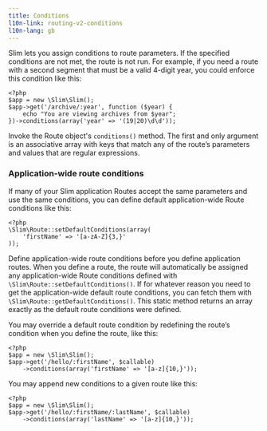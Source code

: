 ```yaml
---
title: Conditions
l10n-link: routing-v2-conditions
l10n-lang: gb
---
```

Slim lets you assign conditions to route parameters. If the specified conditions are not met, the route is not run.
For example, if you need a route with a second segment that must be a valid 4-digit year, you could enforce
this condition like this:

    <?php
    $app = new \Slim\Slim();
    $app->get('/archive/:year', function ($year) {
        echo "You are viewing archives from $year";
    })->conditions(array('year' => '(19|20)\d\d'));

Invoke the Route object's `conditions()` method. The first and only argument is an associative array with keys that
match any of the route’s parameters and values that are regular expressions.

### Application-wide route conditions

If many of your Slim application Routes accept the same parameters and use the same conditions, you can define
default application-wide Route conditions like this:

    <?php
    \Slim\Route::setDefaultConditions(array(
        'firstName' => '[a-zA-Z]{3,}'
    ));

Define application-wide route conditions before you define application routes. When you define a route, the route
will automatically be assigned any application-wide Route conditions defined with `\Slim\Route::setDefaultConditions()`.
If for whatever reason you need to get the application-wide default route conditions, you can fetch them with
`\Slim\Route::getDefaultConditions()`. This static method returns an array exactly as the default route conditions
were defined.

You may override a default route condition by redefining the route’s condition when you define the route, like this:

    <?php
    $app = new \Slim\Slim();
    $app->get('/hello/:firstName', $callable)
        ->conditions(array('firstName' => '[a-z]{10,}'));

You may append new conditions to a given route like this:

    <?php
    $app = new \Slim\Slim();
    $app->get('/hello/:firstName/:lastName', $callable)
        ->conditions(array('lastName' => '[a-z]{10,}'));
